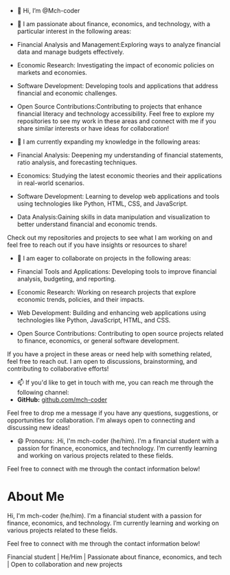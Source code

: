 - 👋 Hi, I’m @Mch-coder
- 👀 I am passionate about finance, economics, and technology, with a particular interest in the following areas:
- Financial Analysis and Management:Exploring ways to analyze financial data and manage budgets effectively.
- Economic Research: Investigating the impact of economic policies on markets and economies.
- Software Development: Developing tools and applications that address financial and economic challenges.
- Open Source Contributions:Contributing to projects that enhance financial literacy and technology accessibility.
Feel free to explore my repositories to see my work in these areas and connect with me if you share similar interests or have ideas for collaboration!
- 🌱 I am currently expanding my knowledge in the following areas:

- Financial Analysis: Deepening my understanding of financial statements, ratio analysis, and forecasting techniques.
- Economics: Studying the latest economic theories and their applications in real-world scenarios.
- Software Development: Learning to develop web applications and tools using technologies like Python, HTML, CSS, and JavaScript.
- Data Analysis:Gaining skills in data manipulation and visualization to better understand financial and economic trends.

Check out my repositories and projects to see what I am working on and feel free to reach out if you have insights or resources to share!


- 💞️ I am eager to collaborate on projects in the following areas:

- Financial Tools and Applications: Developing tools to improve financial analysis, budgeting, and reporting.
- Economic Research: Working on research projects that explore economic trends, policies, and their impacts.
- Web Development: Building and enhancing web applications using technologies like Python, JavaScript, HTML, and CSS.
- Open Source Contributions: Contributing to open source projects related to finance, economics, or general software development.

If you have a project in these areas or need help with something related, feel free to reach out. I am open to discussions, brainstorming, and contributing to collaborative efforts!


- 📫 If you'd like to get in touch with me, you can reach me through the following channel:
- **GitHub:** [github.com/mch-coder](https://github.com/mch-coder)

Feel free to drop me a message if you have any questions, suggestions, or opportunities for collaboration. I'm always open to connecting and discussing new ideas!


- 😄 Pronouns: .Hi, I'm mch-coder (he/him). I'm a financial student with a passion for finance, economics, and technology. I’m currently learning and working on various projects related to these fields.

Feel free to connect with me through the contact information below!

# About Me

Hi, I'm mch-coder (he/him). I'm a financial student with a passion for finance, economics, and technology. I’m currently learning and working on various projects related to these fields.

Feel free to connect with me through the contact information below!

Financial student | He/Him | Passionate about finance, economics, and tech | Open to collaboration and new projects




<!---
Mch-coder/Mch-coder is a ✨ special ✨ repository because its `README.md` (this file) appears on your GitHub profile.
You can click the Preview link to take a look at your changes.
--->
